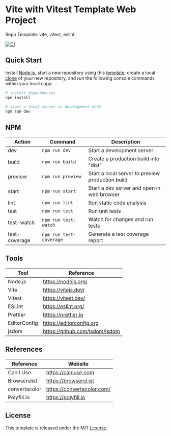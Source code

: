 # Vite with Vitest Template Web Project

Repo Template: vite, vitest, eslint.

[![CI][ci-badge]][ci-url]

## Quick Start

Install [Node.js](https://nodejs.org/en/download/), start a new repository using this [template](https://docs.github.com/en/repositories/creating-and-managing-repositories/creating-a-repository-from-a-template), create a local [clone](https://docs.github.com/en/repositories/creating-and-managing-repositories/cloning-a-repository) of your new repository, and run the following console commands within your local copy:

```bash
# install dependencies
npm install

# start a local server in development mode
npm run dev
```

## NPM

| Action        | Command                 | Description                                      |
| ------------- | ----------------------- | ------------------------------------------------ |
| dev           | `npm run dev`           | Start a development server                       |
| build         | `npm run build`         | Create a production build into "dist"            |
| preview       | `npm run preview`       | Start a local server to preview production build |
| start         | `npm run start`         | Start a dev server and open in web browser       |
| lint          | `npm run lint`          | Run static code analysis                         |
| test          | `npm run test`          | Run unit tests                                   |
| test-watch    | `npm run test-watch`    | Watch for changes and run tests                  |
| test-coverage | `npm run test-coverage` | Generate a test coverage report                  |

## Tools

| Tool         | Reference                      |
| ------------ | ------------------------------ |
| Node.js      | https://nodejs.org/            |
| Vite         | https://vitejs.dev/            |
| Vitest       | https://vitest.dev/            |
| ESLint       | https://eslint.org/            |
| Prettier     | https://prettier.io            |
| EditorConfig | https://editorconfig.org       |
| jsdom        | https://github.com/jsdom/jsdom |

## References

| Reference     | Website                    |
| ------------- | -------------------------- |
| Can I Use     | https://caniuse.com        |
| Browserslist  | https://browsersl.ist      |
| convertacolor | https://convertacolor.com/ |
| Polyfill.io   | https://polyfill.io        |

## License

This template is released under the MIT [License](LICENSE).

[ci-badge]: https://github.com/epreston/template-web-vite-vitest/actions/workflows/ci.yml/badge.svg
[ci-url]: https://github.com/epreston/template-web-vite-vitest/actions
